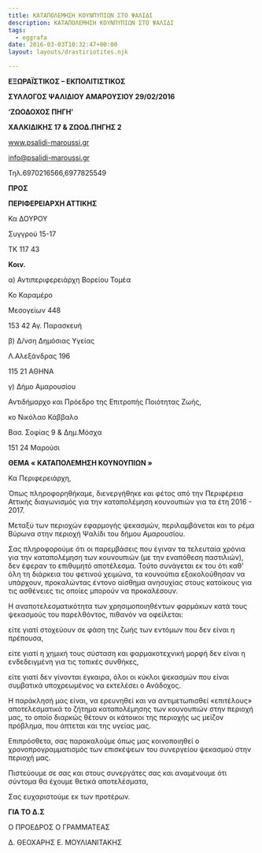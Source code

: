 ```yaml
---
title: ΚΑΤΑΠΟΛΕΜΗΣΗ ΚΟΥΝΠΥΠΙΩΝ ΣΤΟ ΨΑΛΙΔΙ
description: ΚΑΤΑΠΟΛΕΜΗΣΗ ΚΟΥΝΠΥΠΙΩΝ ΣΤΟ ΨΑΛΙΔΙ
tags:
  - eggrafa
date: 2016-03-03T10:32:47+00:00
layout: layouts/drastiriotites.njk

---
```


<!-- excerpt -->

**ΕΞΩΡΑΪΣΤΙΚΟΣ – ΕΚΠΟΛΙΤΙΣΤΙΚΟΣ**

**ΣΥΛΛΟΓΟΣ ΨΑΛΙΔΙΟΥ ΑΜΑΡΟΥΣΙΟΥ 29/02/2016**

**‘ΖΩΟΔΟΧΟΣ ΠΗΓΗ’**

**ΧΑΛΚΙΔΙΚΗΣ 17 &amp; ΖΩΟΔ.ΠΗΓΗΣ 2**

www.psalidi-maroussi.gr

<info@psalidi-maroussi.gr>

Τηλ.6970216566,6977825549

**ΠΡΟΣ**

**ΠΕΡΙΦΕΡΕΙΑΡΧΗ ΑΤΤΙΚΗΣ**

Κα ΔΟΥΡΟΥ

Συγγρού 15-17

ΤΚ 117 43

**Κοιν.**

α) Αντιπεριφερειάρχη Βορείου Τομέα

Κο Καραμέρο

Μεσογείων 448

153 42 Αγ. Παρασκευή

β) Δ/νση Δημόσιας Υγείας

Λ.Αλεξάνδρας 196

115 21 ΑΘΗΝΑ

γ) Δήμο Αμαρουσίου

Αντιδήμαρχο και Πρόεδρο της Επιτροπής Ποιότητας Ζωής,

κο Νικόλαο Κάββαλο

Βασ. Σοφίας 9 &amp; Δημ.Μόσχα

151 24 Μαρούσι

**ΘΕΜΑ « ΚΑΤΑΠΟΛΕΜΗΣΗ ΚΟΥΝΟΥΠΙΩΝ »**

Κα Περιφερειάρχη,

Όπως πληροφορηθήκαμε, διενεργήθηκε και φέτος από την Περιφέρεια Αττικής διαγωνισμός για την καταπολέμηση κουνουπιών για τα έτη 2016 - 2017.

Μεταξύ των περιοχών εφαρμογής ψεκασμών, περιλαμβάνεται και το ρέμα Βύρωνα στην περιοχή Ψαλίδι του δήμου Αμαρουσίου.

Σας πληροφορούμε ότι οι παρεμβάσεις που έγιναν τα τελευταία χρόνια για την καταπολέμηση των κουνουπιών (με την εναπόθεση παστιλιών), δεν έφεραν το επιθυμητό αποτέλεσμα. Τούτο συνάγεται εκ του ότι καθ’ όλη τη διάρκεια του φετινού χειμώνα, τα κουνούπια εξακολούθησαν να υπάρχουν, προκαλώντας έντονο αίσθημα ανησυχίας στους κατοίκους για τις ασθένειες τις οποίες μπορούν να προκαλέσουν.

Η αναποτελεσματικότητα των χρησιμοποιηθέντων φαρμάκων κατά τους ψεκασμούς του παρελθόντος, πιθανόν να οφείλεται:

είτε γιατί στοχεύουν σε φάση της ζωής των εντόμων που δεν είναι η πρέπουσα,

είτε γιατί η χημική τους σύσταση και φαρμακοτεχνική μορφή δεν είναι η ενδεδειγμένη για τις τοπικές συνθήκες,

είτε γιατί δεν γίνονται έγκαιρα, όλοι οι κύκλοι ψεκασμών που είναι συμβατικά υποχρεωμένος να εκτελέσει ο Ανάδοχος.

Η παράκλησή μας είναι, να ερευνηθεί και να αντιμετωπισθεί «επιτέλους» αποτελεσματικά το ζήτημα καταπολέμησης των κουνουπιών στην περιοχή μας, το οποίο διαρκώς θέτουν οι κάτοικοι της περιοχής ως μείζον πρόβλημα, που άπτεται και της υγείας μας.

Επιπρόσθετα, σας παρακαλούμε όπως μας κοινοποιηθεί ο χρονοπρογραμματισμός των επισκέψεων του συνεργείου ψεκασμού στην περιοχή μας.

Πιστεύουμε σε σας και στους συνεργάτες σας και αναμένουμε ότι σύντομα θα έχουμε θετικά αποτελέσματα,

Σας ευχαριστούμε εκ των προτέρων.

**ΓΙΑ ΤΟ Δ.Σ**

Ο ΠΡΟΕΔΡΟΣ Ο ΓΡΑΜΜΑΤΕΑΣ

Δ. ΘΕΟΧΑΡΗΣ Ε. ΜΟΥΛΙΑΝΙΤΑΚΗΣ
